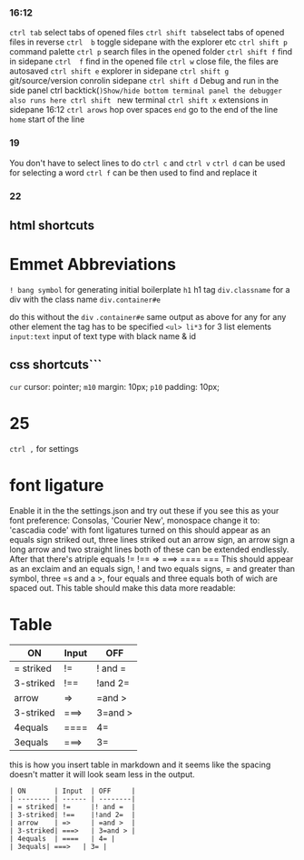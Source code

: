 ### 16:12
`ctrl tab`      select tabs of opened files
`ctrl shift tab`select tabs of opened files in reverse
`ctrl  b`       toggle sidepane with the explorer etc
`ctrl shift p`  command palette
`ctrl p`        search files in the opened folder
`ctrl shift f`  find in sidepane
`ctrl  f`       find in the opened file
`ctrl w`        close file, the files are autosaved
`ctrl shift e`  explorer in sidepane
`ctrl shift g`  git/source/version conrolin sidepane
`ctrl shift d`  Debug and run in the side panel
ctrl backtick(`)Show/hide bottom terminal panel
                the debugger also runs here
ctrl shift `    new terminal
`ctrl shift x`  extensions in sidepane
16:12
`ctrl arows`    hop over spaces
`end`           go to the end of the line
`home`          start of the line
### 19
You don't have to select lines to do
`ctrl c` and `ctrl v`
`ctrl d`        can be used for selecting a word
`ctrl f` can be then used to find and replace it
### 22
## html shortcuts
# Emmet Abbreviations 
`! bang symbol`  for generating initial boilerplate
`h1`             h1 tag
`div.classname`  for a div with the class name
`div.container#e`<div class="container" id="e"></div>
                 do this without the `div`
`.container#e`   same output as above for any
                 for any other element the tag
                 has to be specified
`<ul> li*3`      for 3 list elements
`input:text`    input of text type with black name & id
## css shortcuts```
`cur`           cursor: pointer;
`m10`           margin: 10px;
`p10`           padding: 10px;
# 25
`ctrl ,`        for settings
# font ligature
Enable it in the the settings.json and try out these
if you see this as your font preference:
Consolas, 'Courier New', monospace
change it to: 'cascadia code'
with font ligatures turned on this 
should appear as an equals sign striked out,
three lines striked out  an arrow sign,
an arrow sign a long arrow and two straight lines
both of these can be extended endlessly. 
After that there's atriple equals
!= !==  => ===> ==== ===
This should appear as an exclaim and an equals sign,
! and two equals signs, = and greater than symbol,
three =s and a >, four equals and three equals both
of wich are spaced out.
This table should make this data more readable:
# Table
| ON       | Input  | OFF     |
| -------- | ------ | --------|
| = striked| !=     |! and =  |
| 3-striked| !==    |!and 2=  |
| arrow    | =>     | =and >  |
| 3-striked| ===>   | 3=and > |
| 4equals  | ====   | 4= |
| 3equals| ===>   | 3= |

this is how you insert table in markdown
and it seems like the spacing doesn't matter it 
will look seam less in the output.

```table
| ON       | Input  | OFF     |
| -------- | ------ | --------|
| = striked| !=     |! and =  |
| 3-striked| !==    |!and 2=  |
| arrow    | =>     | =and >  |
| 3-striked| ===>   | 3=and > |
| 4equals  | ====   | 4= |
| 3equals| ===>   | 3= |
```